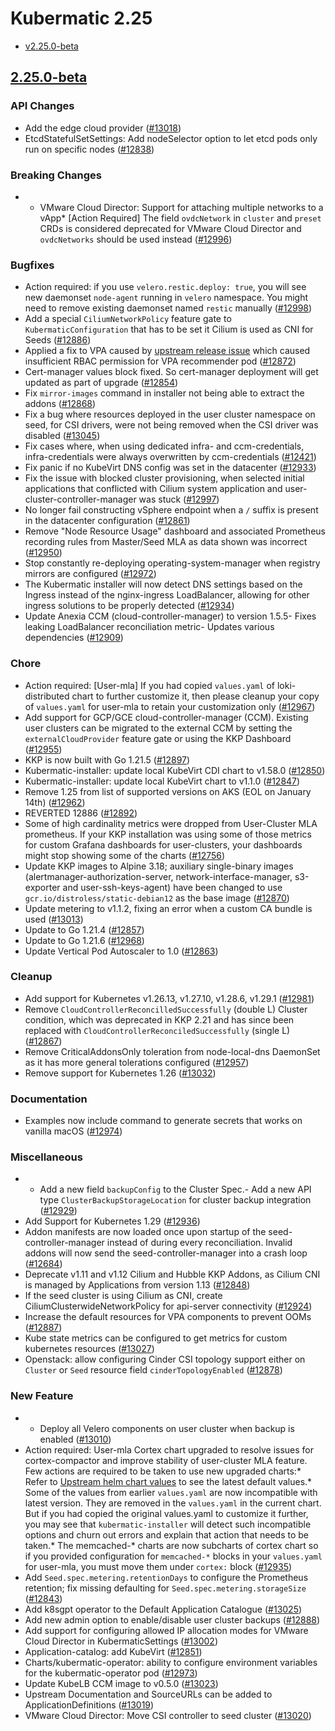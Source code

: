 # Kubermatic 2.25

- [v2.25.0-beta](#v2250-beta)

## [2.25.0-beta](https://github.com/kubermatic/kubermatic/releases/tag/2.25.0-beta)

### API Changes

- Add the edge cloud provider ([#13018](https://github.com/kubermatic/kubermatic/pull/13018))
- EtcdStatefulSetSettings: Add nodeSelector option to let etcd pods only run on specific nodes ([#12838](https://github.com/kubermatic/kubermatic/pull/12838))

### Breaking Changes

- * VMware Cloud Director: Support for attaching multiple networks to a vApp* [Action Required] The field `ovdcNetwork` in `cluster` and `preset` CRDs is considered deprecated for VMware Cloud Director and `ovdcNetworks` should be used instead ([#12996](https://github.com/kubermatic/kubermatic/pull/12996))

### Bugfixes

- Action required: if you use `velero.restic.deploy: true`, you will see new daemonset `node-agent` running in `velero` namespace. You might need to remove existing daemonset named `restic` manually ([#12998](https://github.com/kubermatic/kubermatic/pull/12998))
- Add a special `CiliumNetworkPolicy` feature gate to `KubermaticConfiguration` that has to be set it Cilium is used as CNI for Seeds ([#12886](https://github.com/kubermatic/kubermatic/pull/12886))
- Applied a fix to VPA caused by [upstream release issue](https://github.com/kubernetes/autoscaler/issues/5982) which caused insufficient RBAC permission for VPA recommender pod ([#12872](https://github.com/kubermatic/kubermatic/pull/12872))
- Cert-manager values block fixed. So cert-manager deployment will get updated as part of upgrade ([#12854](https://github.com/kubermatic/kubermatic/pull/12854))
- Fix `mirror-images` command in installer not being able to extract the addons ([#12868](https://github.com/kubermatic/kubermatic/pull/12868))
- Fix a bug where resources deployed in the user cluster namespace on seed, for CSI drivers, were not being removed when the CSI driver was disabled ([#13045](https://github.com/kubermatic/kubermatic/pull/13045))
- Fix cases where, when using dedicated infra- and ccm-credentials, infra-credentials were always overwritten by ccm-credentials ([#12421](https://github.com/kubermatic/kubermatic/pull/12421))
- Fix panic if no KubeVirt DNS config was set in the datacenter ([#12933](https://github.com/kubermatic/kubermatic/pull/12933))
- Fix the issue with blocked cluster provisioning, when selected initial applications that conflicted with Cilium system application and user-cluster-controller-manager was stuck ([#12997](https://github.com/kubermatic/kubermatic/pull/12997))
- No longer fail constructing vSphere endpoint when a `/` suffix is present in the datacenter configuration ([#12861](https://github.com/kubermatic/kubermatic/pull/12861))
- Remove "Node Resource Usage" dashboard and associated Prometheus recording rules from Master/Seed MLA as data shown was incorrect ([#12950](https://github.com/kubermatic/kubermatic/pull/12950))
- Stop constantly re-deploying operating-system-manager when registry mirrors are configured ([#12972](https://github.com/kubermatic/kubermatic/pull/12972))
- The Kubermatic installer will now detect DNS settings based on the Ingress instead of the nginx-ingress LoadBalancer, allowing for other ingress solutions to be properly detected ([#12934](https://github.com/kubermatic/kubermatic/pull/12934))
- Update Anexia CCM (cloud-controller-manager) to version 1.5.5- Fixes leaking LoadBalancer reconciliation metric- Updates various dependencies ([#12909](https://github.com/kubermatic/kubermatic/pull/12909))

### Chore

- Action required: [User-mla] If you had copied `values.yaml` of loki-distributed chart to further customize it, then please cleanup your copy of `values.yaml` for user-mla to retain your customization only ([#12967](https://github.com/kubermatic/kubermatic/pull/12967))      
- Add support for GCP/GCE cloud-controller-manager (CCM). Existing user clusters can be migrated to the external CCM by setting the `externalCloudProvider` feature gate or using the KKP Dashboard ([#12955](https://github.com/kubermatic/kubermatic/pull/12955))
- KKP is now built with Go 1.21.5 ([#12897](https://github.com/kubermatic/kubermatic/pull/12897))
- Kubermatic-installer: update local KubeVirt CDI chart to v1.58.0 ([#12850](https://github.com/kubermatic/kubermatic/pull/12850))        
- Kubermatic-installer: update local KubeVirt chart to v1.1.0 ([#12847](https://github.com/kubermatic/kubermatic/pull/12847))
- Remove 1.25 from list of supported versions on AKS (EOL on January 14th) ([#12962](https://github.com/kubermatic/kubermatic/pull/12962))
- REVERTED 12886 ([#12892](https://github.com/kubermatic/kubermatic/pull/12892))
- Some of high cardinality metrics were dropped from User-Cluster MLA prometheus. If your KKP installation was using some of those metrics for custom Grafana dashboards for user-clusters, your dashboards might stop showing some of the charts ([#12756](https://github.com/kubermatic/kubermatic/pull/12756))
- Update KKP images to Alpine 3.18; auxiliary single-binary images (alertmanager-authorization-server, network-interface-manager, s3-exporter and user-ssh-keys-agent) have been changed to use `gcr.io/distroless/static-debian12` as the base image ([#12870](https://github.com/kubermatic/kubermatic/pull/12870))
- Update metering to v1.1.2, fixing an error when a custom CA bundle is used ([#13013](https://github.com/kubermatic/kubermatic/pull/13013))
- Update to Go 1.21.4 ([#12857](https://github.com/kubermatic/kubermatic/pull/12857))
- Update to Go 1.21.6 ([#12968](https://github.com/kubermatic/kubermatic/pull/12968))
- Update Vertical Pod Autoscaler to 1.0 ([#12863](https://github.com/kubermatic/kubermatic/pull/12863))

### Cleanup

- Add support for Kubernetes v1.26.13, v1.27.10, v1.28.6, v1.29.1 ([#12981](https://github.com/kubermatic/kubermatic/pull/12981))
- Remove `CloudControllerReconcilledSuccessfully` (double L) Cluster condition, which was deprecated in KKP 2.21 and has since been replaced with `CloudControllerReconciledSuccessfully` (single L) ([#12867](https://github.com/kubermatic/kubermatic/pull/12867))
- Remove CriticalAddonsOnly toleration from node-local-dns DaemonSet as it has more general tolerations configured ([#12957](https://github.com/kubermatic/kubermatic/pull/12957))
- Remove support for Kubernetes 1.26 ([#13032](https://github.com/kubermatic/kubermatic/pull/13032))

### Documentation

- Examples now include command to generate secrets that works on vanilla macOS ([#12974](https://github.com/kubermatic/kubermatic/pull/12974))

### Miscellaneous

- - Add a new field `backupConfig` to the Cluster Spec.- Add a new API type `ClusterBackupStorageLocation` for cluster backup integration ([#12929](https://github.com/kubermatic/kubermatic/pull/12929))
- Add Support for Kubernetes 1.29 ([#12936](https://github.com/kubermatic/kubermatic/pull/12936))
- Addon manifests are now loaded once upon startup of the seed-controller-manager instead of during every reconciliation. Invalid addons will now send the seed-controller-manager into a crash loop ([#12684](https://github.com/kubermatic/kubermatic/pull/12684))
- Deprecate v1.11 and v1.12 Cilium and Hubble KKP Addons, as Cilium CNI is managed by Applications from version 1.13 ([#12848](https://github.com/kubermatic/kubermatic/pull/12848))
- If the seed cluster is using Cilium as CNI, create CiliumClusterwideNetworkPolicy for api-server connectivity ([#12924](https://github.com/kubermatic/kubermatic/pull/12924))
- Increase the default resources for VPA components to prevent OOMs ([#12887](https://github.com/kubermatic/kubermatic/pull/12887))       
- Kube state metrics can be configured to get metrics for custom kubernetes resources ([#13027](https://github.com/kubermatic/kubermatic/pull/13027))
- Openstack: allow configuring Cinder CSI topology support either on `Cluster` or `Seed` resource field `cinderTopologyEnabled` ([#12878](https://github.com/kubermatic/kubermatic/pull/12878))

### New Feature

- - Deploy all Velero components on user cluster when backup is enabled ([#13010](https://github.com/kubermatic/kubermatic/pull/13010))   
- Action required: User-mla Cortex chart upgraded to resolve issues for cortex-compactor and improve stability of user-cluster MLA feature. Few actions are required to be taken to use new upgraded charts:* Refer to [Upstream helm chart values](https://github.com/cortexproject/cortex-helm-chart/blob/v2.1.0/values.yaml) to see the latest default values.* Some of the values from earlier `values.yaml` are now incompatible with latest version. They are removed in the `values.yaml` in the current chart. But if you had copied the original values.yaml to customize it further, you may see that `kubermatic-installer` will detect such incompatible options and churn out errors and explain that action that needs to be taken.* The memcached-* charts are now subcharts of cortex chart so if you provided configuration for `memcached-*` blocks in your `values.yaml` for user-mla, you must move them under `cortex:` block ([#12935](https://github.com/kubermatic/kubermatic/pull/12935))
- Add `Seed.spec.metering.retentionDays` to configure the Prometheus retention; fix missing defaulting for `Seed.spec.metering.storageSize` ([#12843](https://github.com/kubermatic/kubermatic/pull/12843))
- Add k8sgpt operator to the Default Application Catalogue ([#13025](https://github.com/kubermatic/kubermatic/pull/13025))
- Add new admin option to enable/disable user cluster backups ([#12888](https://github.com/kubermatic/kubermatic/pull/12888))
- Add support for configuring allowed IP allocation modes for VMware Cloud Director in KubermaticSettings ([#13002](https://github.com/kubermatic/kubermatic/pull/13002))
- Application-catalog: add KubeVirt ([#12851](https://github.com/kubermatic/kubermatic/pull/12851))
- Charts/kubermatic-operator: ability to configure environment variables for the kubermatic-operator pod ([#12973](https://github.com/kubermatic/kubermatic/pull/12973))
- Update KubeLB CCM image to v0.5.0 ([#13023](https://github.com/kubermatic/kubermatic/pull/13023))
- Upstream Documentation and SourceURLs can be added to ApplicationDefinitions ([#13019](https://github.com/kubermatic/kubermatic/pull/13019))
- VMware Cloud Director: Move CSI controller to seed cluster ([#13020](https://github.com/kubermatic/kubermatic/pull/13020))
